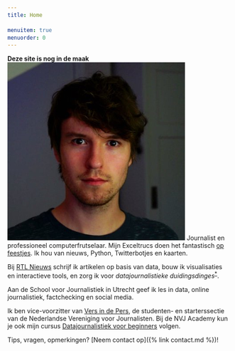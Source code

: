 ```yaml
---
title: Home

menuitem: true
menuorder: 0
---
```




**Deze site is nog in de maak**
![](assets/img/pf.jpeg)
Journalist en professioneel computerfrutselaar. Mijn Exceltrucs doen het fantastisch [op feestjes](https://speld.nl/2017/05/20/deze-exceltrucs-doen-het-goed-op-feestjes/). Ik hou van nieuws, Python, Twitterbotjes en kaarten.

Bij [RTL Nieuws](https://www.rtlnieuws.nl/tags/personen/wouter-van-dijke) schrijf ik artikelen op basis van data, bouw ik visualisaties en interactieve tools, en zorg ik voor *datajournalistieke duidingsdinges*<sup>[*](https://www.geenstijl.nl/5146834/zo-stemde-nederland-1991-2019/)</sup>.

Aan de School voor Journalistiek in Utrecht geef ik les in data, online journalistiek, factchecking en social media.

Ik ben vice-voorzitter van [Vers in de Pers](https://www.nvj.nl/starters), de studenten- en starterssectie van de Nederlandse Vereniging voor Journalisten. Bij de NVJ Academy kun je ook mijn cursus [Datajournalistiek voor beginners](https://www.nvj.nl/agenda/datajournalistiek-beginners-8) volgen.

Tips, vragen, opmerkingen? [Neem contact op]({% link contact.md %})!
